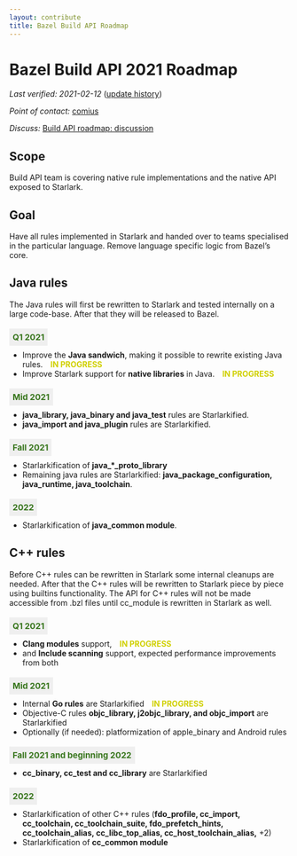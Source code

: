 ```yaml
---
layout: contribute
title: Bazel Build API Roadmap
---
```


<style>
  .padbottom { padding-bottom: 10px; }
  .etabox {
    background: #EFEFEF;
    color: #38761D;
    font-size: 15px;
    font-weight: bold;
    display: inline;
    padding: 6px;
    margin-right: 10px;
  }
  .donestatus {
    color: #00D000;
    font-weight: bold;
    padding-left: 10px;
  }
  .inprogressstatus {
    color: #D0D000;
    font-weight: bold;
    padding-left: 10px;
  }
</style>

# Bazel Build API 2021 Roadmap

*Last verified: 2021-02-12*
([update history](https://github.com/bazelbuild/bazel-website/commits/master/roadmaps/build-api.md))

*Point of contact:* [comius](https://github.com/comius)

*Discuss:*
[Build API roadmap: discussion](https://github.com/bazelbuild/bazel/issues/13008)

## Scope

Build API team is covering native rule implementations and the native API
exposed to Starlark.

## Goal

Have all rules implemented in Starlark and handed over to teams specialised in
the particular language. Remove language specific logic from Bazel’s core.

## Java rules

The Java rules will first be rewritten to Starlark and tested internally on a
large code-base. After that they will be released to Bazel.

<div class="padbottom"></div>
<span class="etabox">Q1 2021</span>

*   Improve the **Java sandwich**, making it possible to rewrite existing Java
    rules. <span class="inprogressstatus">IN PROGRESS</span>
*   Improve Starlark support for **native libraries** in Java.
    <span class="inprogressstatus">IN PROGRESS</span>

<div class="padbottom"></div>
<span class="etabox">Mid 2021</span>

*   **java_library, java_binary and java_test** rules are Starlarkified.
*   **java_import and java_plugin** rules are Starlarkified.

<div class="padbottom"></div>
<span class="etabox">Fall 2021</span>

*   Starlarkification of **java_\*_proto_library**
*   Remaining java rules are Starlarkified: **java_package_configuration,
    java_runtime, java_toolchain**.

<div class="padbottom"></div>
<span class="etabox">2022</span>

*   Starlarkification of **java_common module**.

## C++ rules

Before C++ rules can be rewritten in Starlark some internal cleanups are needed.
After that the C++ rules will be rewritten to Starlark piece by piece using
builtins functionality. The API for C++ rules will not be made accessible from
.bzl files until cc_module is rewritten in Starlark as well.

<div class="padbottom"></div>
<span class="etabox">Q1 2021</span>

*   **Clang modules** support, <span class="inprogressstatus">IN PROGRESS</span>
*   and **Include scanning** support, expected performance improvements from
    both

<div class="padbottom"></div>
<span class="etabox">Mid 2021</span>

*   Internal **Go rules** are Starlarkified <span class="inprogressstatus">IN
    PROGRESS</span>
*   Objective-C rules **objc_library, j2objc_library, and objc_import** are
    Starlarkified
*   Optionally (if needed): platformization of apple_binary and Android rules

<div class="padbottom"></div>
<span class="etabox">Fall 2021 and beginning 2022</span>

*   **cc_binary, cc_test and cc_library** are Starlarkified

<div class="padbottom"></div>
<span class="etabox">2022</span>

*   Starlarkification of other C++ rules (**fdo_profile, cc_import, cc_toolchain,
    cc_toolchain_suite, fdo_prefetch_hints, cc_toolchain_alias,
    cc_libc_top_alias, cc_host_toolchain_alias,** +2)
*   Starlarkification of **cc_common module**
